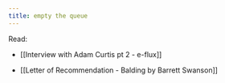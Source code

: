 ```yaml
---
title: empty the queue 
---
```


Read: 

* [[Interview with Adam Curtis pt 2 - e-flux]]

* [[Letter of Recommendation - Balding by Barrett Swanson]]
